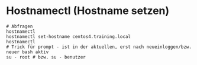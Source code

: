 # Hostnamectl (Hostname setzen) 

```
# Abfragen 
hostnamectl
hostnamectl set-hostname centos4.training.local  
hostnamectl 
# Trick für prompt - ist in der aktuellen, erst nach neueinloggen/bzw. neuer bash aktiv 
su - root # bzw. su - benutzer 
```
